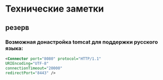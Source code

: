 # Технические заметки



## резерв

### Возможная донастройка tomcat для поддержки русского языка:

```xml
<Connector port="8080" protocol="HTTP/1.1"
URIEncoding="UTF-8"
connectionTimeout="20000"
redirectPort="8443" />
```
